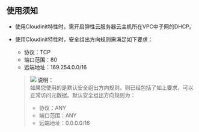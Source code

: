 ## 使用须知<a name="section44995720162019"></a>

-   使用Cloudinit特性时，需开启弹性云服务器云主机所在VPC中子网的DHCP。
-   使用Cloudinit特性时，安全组出方向规则需满足如下要求：

    -   协议：TCP
    -   端口范围：80
    -   远端地址：169.254.0.0/16

    >![](public_sys-resources/icon-note.gif) **说明：**   
    >如果您使用的是默认安全组出方向规则，则已经包括了如上要求，可以正常访问元数据。默认安全组出方向规则为：  
    >-   协议：ANY  
    >-   端口范围：ANY  
    >-   远端地址：0.0.0.0/16  


